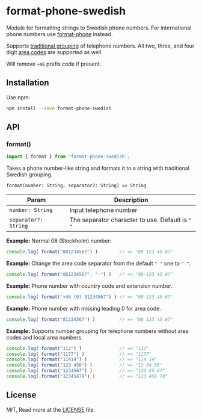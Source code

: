 # format-phone-swedish

Module for formatting strings to Swedish phone numbers. For international phone
numbers use [format-phone](https://www.npmjs.com/package/format-phone) instead.

Supports [traditional grouping](https://sv.wikipedia.org/wiki/Telefonnummer#Sverige)
of telephone numbers. All two, three, and four digit [area codes](https://sv.wikipedia.org/wiki/Lista_%C3%B6ver_svenska_riktnummer)
are supported as well.

Will remove `+46` prefix code if present.

## Installation

Use npm:

```bash
npm install --save format-phone-swedish
```

## API

### format()

```js
import { format } from 'format-phone-swedish';
```

Takes a phone number-like string and formats it to a string with traditional
Swedish grouping.

```rtype
format(number: String, separator?: String) => String
```

| Param                | Description                                      |
| -------------------- | ------------------------------------------------ |
| `number: String`     | Input telephone number                           |
| `separator?: String` | The separator character to use. Default is `" "` |

**Example:** Normal 08 (Stockholm) number:

```js
console.log( format("081234567") )        // => "08 123 45 67"
```

**Example:** Change the area code separator from the default `" "` one to
`"-"`.

```js
console.log( format("081234567", "-") )   // => "08-123 45 67"
```

**Example:** Phone number with country code and extension number.

```js
console.log( format("+46 (0) 81234567") ) // => "08 123 45 67"
```

**Example:** Phone number with missing leading 0 for area code.

```js
console.log( format("81234567") )         // => "08 123 45 67"
```

**Example:** Supports number grouping for telephone numbers
without area codes and local area numbers.

```js
console.log( format("112") )              // => "112"
console.log( format("1177") )             // => "1177"
console.log( format("11414") )            // => "114 14"
console.log( format("123 456") )          // => "12 34 56"
console.log( format("1234567") )          // => "123 45 67"
console.log( format("12345678") )         // => "123 456 78"
```

## License

MIT, Read more at the [LICENSE](LICENSE.md) file.
